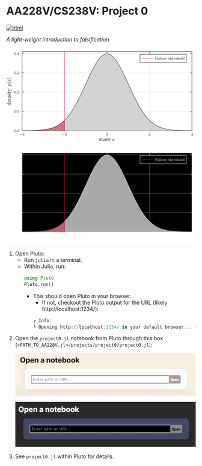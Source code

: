 # AA228V/CS238V: Project 0
[![html](https://img.shields.io/badge/static%20html-project0-4063D8)](https://htmlview.glitch.me/?https://github.com/sisl/AA228V.jl/blob/main/media/html/project0.html)

_A light-weight introduction to falsification._

<p align="center"> <img src="./../../media/project0-gaussian.svg#gh-light-mode-only"> </p>
<p align="center"> <img src="./../../media/project0-gaussian-dark.svg#gh-dark-mode-only"> </p>

1. Open Pluto:
    - Run `julia` in a terminal.
    - Within Julia, run:
        ```julia
        using Pluto
        Pluto.run()
        ```
        - This should open Pluto in your browser.
            - If not, checkout the Pluto output for the URL (likely http://localhost:1234/):
            ```julia
            ┌ Info:
            └ Opening http://localhost:1234/ in your default browser... ~ have fun!
            ```
1. Open the `project0.jl` notebook from Pluto through this box (`<PATH_TO_AA228V.jl>/projects/project0/project0.jl`): <p align="center"> <img src="./../../media/pluto-open.png#gh-light-mode-only"> </p><p align="center"> <img src="./../../media/pluto-open-dark.png#gh-dark-mode-only"> </p>
1. See `project0.jl` within Pluto for details.
